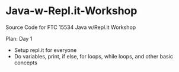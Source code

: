# Java-w-Repl.it-Workshop
Source Code for FTC 15534 Java w/Repl.it Workshop

Plan:
Day 1
  - Setup repl.it for everyone
  - Do variables, print, if else, for loops, while loops, and other basic concepts <br>
